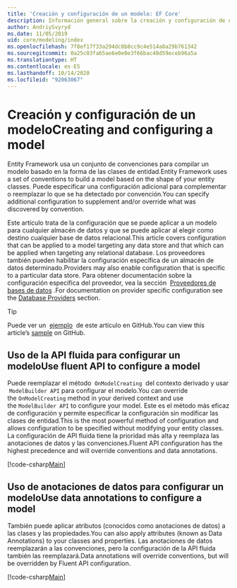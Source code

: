 ```yaml
---
title: 'Creación y configuración de un modelo: EF Core'
description: Información general sobre la creación y configuración de un modelo con Entity Framework Core
author: AndriySvyryd
ms.date: 11/05/2019
uid: core/modeling/index
ms.openlocfilehash: 7f8ef17f33a294dc0b8cc9c4e514a8a29b761342
ms.sourcegitcommit: 0a25c03fa65ae6e0e0e3f66bac48d59eceb96a5a
ms.translationtype: HT
ms.contentlocale: es-ES
ms.lasthandoff: 10/14/2020
ms.locfileid: "92063067"
---
```

# <a name="creating-and-configuring-a-model"></a><span data-ttu-id="9aead-103">Creación y configuración de un modelo</span><span class="sxs-lookup"><span data-stu-id="9aead-103">Creating and configuring a model</span></span>

<span data-ttu-id="9aead-104">Entity Framework usa un conjunto de convenciones para compilar un modelo basado en la forma de las clases de entidad.</span><span class="sxs-lookup"><span data-stu-id="9aead-104">Entity Framework uses a set of conventions to build a model based on the shape of your entity classes.</span></span> <span data-ttu-id="9aead-105">Puede especificar una configuración adicional para complementar o reemplazar lo que se ha detectado por convención.</span><span class="sxs-lookup"><span data-stu-id="9aead-105">You can specify additional configuration to supplement and/or override what was discovered by convention.</span></span>

<span data-ttu-id="9aead-106">Este artículo trata de la configuración que se puede aplicar a un modelo para cualquier almacén de datos y que se puede aplicar al elegir como destino cualquier base de datos relacional.</span><span class="sxs-lookup"><span data-stu-id="9aead-106">This article covers configuration that can be applied to a model targeting any data store and that which can be applied when targeting any relational database.</span></span> <span data-ttu-id="9aead-107">Los proveedores también pueden habilitar la configuración específica de un almacén de datos determinado.</span><span class="sxs-lookup"><span data-stu-id="9aead-107">Providers may also enable configuration that is specific to a particular data store.</span></span> <span data-ttu-id="9aead-108">Para obtener documentación sobre la configuración específica del proveedor, vea la sección  [Proveedores de bases de datos](xref:core/providers/index) .</span><span class="sxs-lookup"><span data-stu-id="9aead-108">For documentation on provider specific configuration see the [Database Providers](xref:core/providers/index) section.</span></span>

> [!TIP]  
> <span data-ttu-id="9aead-109">Puede ver un  [ejemplo](https://github.com/dotnet/EntityFramework.Docs/tree/master/samples)  de este artículo en GitHub.</span><span class="sxs-lookup"><span data-stu-id="9aead-109">You can view this article’s [sample](https://github.com/dotnet/EntityFramework.Docs/tree/master/samples) on GitHub.</span></span>

## <a name="use-fluent-api-to-configure-a-model"></a><span data-ttu-id="9aead-110">Uso de la API fluida para configurar un modelo</span><span class="sxs-lookup"><span data-stu-id="9aead-110">Use fluent API to configure a model</span></span>

<span data-ttu-id="9aead-111">Puede reemplazar el método  `OnModelCreating`  del contexto derivado y usar  `ModelBuilder API` para configurar el modelo.</span><span class="sxs-lookup"><span data-stu-id="9aead-111">You can override the `OnModelCreating` method in your derived context and use the `ModelBuilder API` to configure your model.</span></span> <span data-ttu-id="9aead-112">Este es el método más eficaz de configuración y permite especificar la configuración sin modificar las clases de entidad.</span><span class="sxs-lookup"><span data-stu-id="9aead-112">This is the most powerful method of configuration and allows configuration to be specified without modifying your entity classes.</span></span> <span data-ttu-id="9aead-113">La configuración de API fluida tiene la prioridad más alta y reemplaza las anotaciones de datos y las convenciones.</span><span class="sxs-lookup"><span data-stu-id="9aead-113">Fluent API configuration has the highest precedence and will override conventions and data annotations.</span></span>

[!code-csharp[Main](../../../samples/core/Modeling/FluentAPI/Required.cs?highlight=12-14)]

## <a name="use-data-annotations-to-configure-a-model"></a><span data-ttu-id="9aead-114">Uso de anotaciones de datos para configurar un modelo</span><span class="sxs-lookup"><span data-stu-id="9aead-114">Use data annotations to configure a model</span></span>

<span data-ttu-id="9aead-115">También puede aplicar atributos (conocidos como anotaciones de datos) a las clases y las propiedades.</span><span class="sxs-lookup"><span data-stu-id="9aead-115">You can also apply attributes (known as Data Annotations) to your classes and properties.</span></span> <span data-ttu-id="9aead-116">Las anotaciones de datos reemplazarán a las convenciones, pero la configuración de la API fluida también las reemplazará.</span><span class="sxs-lookup"><span data-stu-id="9aead-116">Data annotations will override conventions, but will be overridden by Fluent API configuration.</span></span>

[!code-csharp[Main](../../../samples/core/Modeling/DataAnnotations/Required.cs?highlight=15)]
